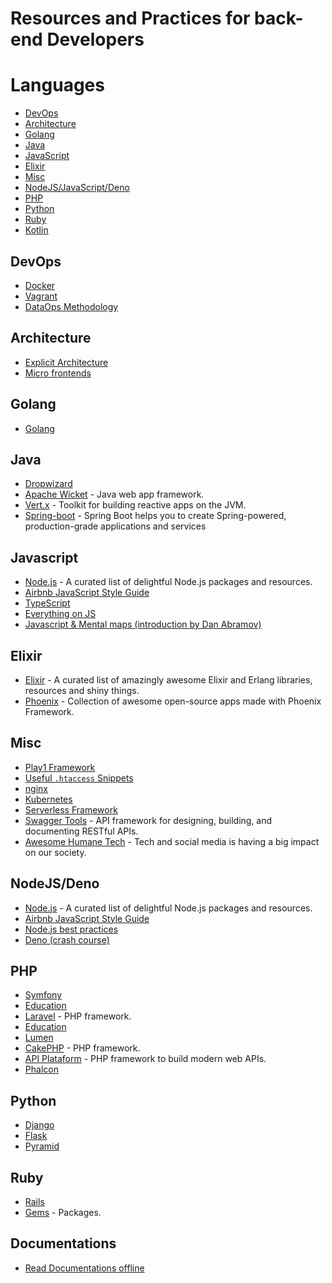 # Resources and Practices for back-end Developers

# Languages

- [DevOps](#devops)
- [Architecture](#architecture)
- [Golang](#golang)
- [Java](#java)
- [JavaScript](#javascript)
- [Elixir](#elixir)
- [Misc](#misc)   
- [NodeJS/JavaScript/Deno](#nodejsdeno)
- [PHP](#php)   
- [Python](#python)
- [Ruby](#ruby)
- [Kotlin](#Kotlin)

## DevOps
- [Docker](https://github.com/veggiemonk/awesome-docker)
- [Vagrant](https://github.com/iJackUA/awesome-vagrant)
- [DataOps Methodology](https://cognitiveclass.ai/courses/data-ops-methodology)

## Architecture
- [Explicit Architecture](https://herbertograca.com/2017/07/03/the-software-architecture-chronicles/)
- [Micro frontends](https://martinfowler.com/articles/micro-frontends.html)

## Golang
- [Golang](https://github.com/avelino/awesome-go)

## Java
- [Dropwizard](https://github.com/stve/awesome-dropwizard)
- [Apache Wicket](https://github.com/PhantomYdn/awesome-wicket) - Java web app framework.
- [Vert.x](https://github.com/vert-x3/vertx-awesome) - Toolkit for building reactive apps on the JVM.
- [Spring-boot](https://docs.spring.io/spring-boot/docs/current-SNAPSHOT/reference/html/) - Spring Boot helps you to create Spring-powered, production-grade applications and services

## Javascript
- [Node.js](https://github.com/sindresorhus/awesome-nodejs) - A curated list of delightful Node.js packages and resources.
- [Airbnb JavaScript Style Guide](https://snowdream.github.io/javascript-style-guide/javascript-style-guide/br/index.html)
- [TypeScript](https://www.typescriptlang.org/docs/handbook/typescript-in-5-minutes.html)
- [Everything on JS](https://javascript.info/)
- [Javascript & Mental maps (introduction by Dan Abramov)](https://justjavascript.com/)

## Elixir
- [Elixir](https://github.com/h4cc/awesome-elixir) - A curated list of amazingly awesome Elixir and Erlang libraries, resources and shiny things.
- [Phoenix](https://github.com/droptheplot/awesome-phoenix) - Collection of awesome open-source apps made with Phoenix Framework.

## Misc
- [Play1 Framework](https://github.com/PerfectCarl/awesome-play1)
- [Useful `.htaccess` Snippets](https://github.com/phanan/htaccess)
- [nginx](https://github.com/fcambus/nginx-resources)
- [Kubernetes](https://github.com/ramitsurana/awesome-kubernetes)
- [Serverless Framework](https://github.com/JustServerless/awesome-serverless)
- [Swagger Tools](https://github.com/swagger-api) - API framework for designing, building, and documenting RESTful APIs.
- [Awesome Humane Tech](https://github.com/engagingspaces/awesome-humane-tech) - Tech and social media is having a big impact on our society.

## NodeJS/Deno
- [Node.js](https://github.com/sindresorhus/awesome-nodejs) - A curated list of delightful Node.js packages and resources.
- [Airbnb JavaScript Style Guide](https://snowdream.github.io/javascript-style-guide/javascript-style-guide/br/index.html)
- [Node.js best practices](https://github.com/goldbergyoni/nodebestpractices)
- [Deno (crash course)](https://denobeginner.com/)

## PHP
- [Symfony](https://github.com/sitepoint/awesome-symfony)
- [Education](https://github.com/pehapkari/awesome-symfony-education)
- [Laravel](https://github.com/chiraggude/awesome-laravel) - PHP framework.
- [Education](https://github.com/fukuball/Awesome-Laravel-Education/blob/master/langs/en_US.md)
- [Lumen](https://github.com/unicodeveloper/awesome-lumen)
- [CakePHP](https://github.com/friendsofcake/awesome-cakephp) - PHP framework.
- [API Plataform](https://github.com/api-platform/api-platform) - PHP framework to build modern web APIs.
- [Phalcon](https://github.com/phalcon/awesome-phalcon)

## Python
- [Django](https://github.com/wsvincent/awesome-django)
- [Flask](https://github.com/humiaozuzu/awesome-flask)
- [Pyramid](https://github.com/uralbash/awesome-pyramid) 

## Ruby
- [Rails](https://github.com/ekremkaraca/awesome-rails)
- [Gems](https://github.com/hothero/awesome-rails-gem) - Packages.

## Documentations
- [Read Documentations offline](https://devdocs.io/)
